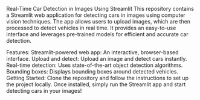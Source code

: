 Real-Time Car Detection in Images Using Streamlit
This repository contains a Streamlit web application for detecting cars in images using computer vision techniques. The app allows users to upload images, which are then processed to detect vehicles in real time. It provides an easy-to-use interface and leverages pre-trained models for efficient and accurate car detection.

Features:
Streamlit-powered web app: An interactive, browser-based interface.
Upload and detect: Upload an image and detect cars instantly.
Real-time detection: Uses state-of-the-art object detection algorithms.
Bounding boxes: Displays bounding boxes around detected vehicles.
Getting Started:
Clone the repository and follow the instructions to set up the project locally. Once installed, simply run the Streamlit app and start detecting cars in your images!

